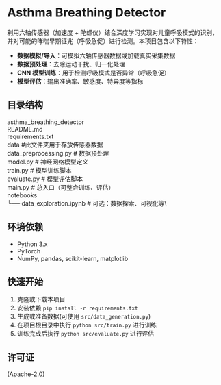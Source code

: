 # Asthma Breathing Detector
利用六轴传感器（加速度 + 陀螺仪）结合深度学习实现对儿童呼吸模式的识别，并对可能的哮喘早期征兆（呼吸急促）进行检测。本项目包含以下特性：

- **数据模拟/导入**：可模拟六轴传感器数据或加载真实采集数据
- **数据预处理**：去除运动干扰、归一化处理
- **CNN 模型训练**：用于检测呼吸模式是否异常（呼吸急促）
- **模型评估**：输出准确率、敏感度、特异度等指标

## 目录结构
asthma_breathing_detector\
README.md\
requirements.txt\
data #此文件夹用于存放传感器数据\
data_preprocessing.py # 数据预处理\
model.py             # 神经网络模型定义\
train.py             # 模型训练脚本\
evaluate.py          # 模型评估脚本\
main.py              # 总入口（可整合训练、评估）\
notebooks\
    └── data_exploration.ipynb  # 可选：数据探索、可视化等\

## 环境依赖
- Python 3.x
- PyTorch
- NumPy, pandas, scikit-learn, matplotlib

## 快速开始
1. 克隆或下载本项目
2. 安装依赖 `pip install -r requirements.txt`
3. 生成或准备数据(可使用 `src/data_generation.py`)
4. 在项目根目录中执行 `python src/train.py` 进行训练
5. 训练完成后执行 `python src/evaluate.py` 进行评估

## 许可证
(Apache-2.0)

